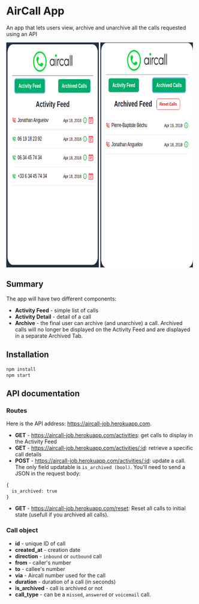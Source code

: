 # AirCall App
An app that lets users view, archive and unarchive all the calls requested using an API

<img src="./blob/1.png" width=49% height="600px"> <img src="./blob/2.png" width=49% height="600px">
## Summary

The app will have two different components:
- **Activity Feed** - simple list of calls
- **Activity Detail** - detail of a call
- **Archive** - the final user can archive (and unarchive) a call. Archived calls will no longer be displayed on the Activity Feed and are displayed in a separate Archived Tab.

## Installation

```
npm install
npm start
```

## API documentation

### Routes

Here is the API address: https://aircall-job.herokuapp.com.

- **GET** - https://aircall-job.herokuapp.com/activities: get calls to display in the Activity Feed
- **GET** - https://aircall-job.herokuapp.com/activities/:id: retrieve a specific call details
- **POST** - https://aircall-job.herokuapp.com/activities/:id: update a call. The only field updatable is `is_archived (bool)`. You'll need to send a JSON in the request body:
```
{
  is_archived: true
}
```
- **GET** - https://aircall-job.herokuapp.com/reset: Reset all calls to initial state (usefull if you archived all calls).

### Call object

- **id** - unique ID of call
- **created_at** - creation date
- **direction** - `inbound` or `outbound` call
- **from** - caller's number
- **to** - callee's number
- **via** - Aircall number used for the call
- **duration** - duration of a call (in seconds)
- **is_archived** - call is archived or not
- **call_type** - can be a `missed`, `answered` or `voicemail` call.